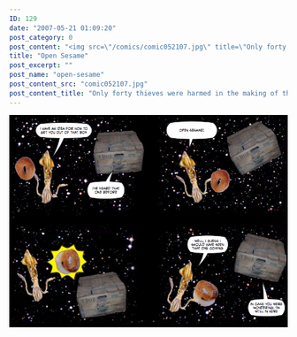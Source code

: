 ```yaml
---
ID: 129
date: "2007-05-21 01:09:20"
post_category: 0
post_content: "<img src=\"/comics/comic052107.jpg\" title=\"Only forty thieves were harmed in the making of this comic strip\">/>"
title: "Open Sesame"
post_excerpt: ""
post_name: "open-sesame"
post_content_src: "comic052107.jpg"
post_content_title: "Only forty thieves were harmed in the making of this comic strip"
---
```



[![Only forty thieves were harmed in the making of this comic strip](/comics-hi-res/comic052107.jpg)](/comics-hi-res/comic052107.jpg "Only forty thieves were harmed in the making of this comic strip")

